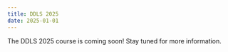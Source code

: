 ```yaml
---
title: DDLS 2025
date: 2025-01-01
---
```


The DDLS 2025 course is coming soon! Stay tuned for more information. 